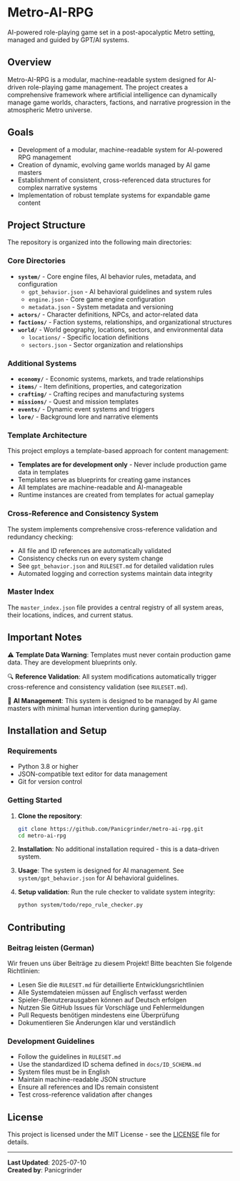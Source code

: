 # Metro-AI-RPG

AI-powered role-playing game set in a post-apocalyptic Metro setting, managed and guided by GPT/AI systems.

## Overview

Metro-AI-RPG is a modular, machine-readable system designed for AI-driven role-playing game management. The project creates a comprehensive framework where artificial intelligence can dynamically manage game worlds, characters, factions, and narrative progression in the atmospheric Metro universe.

## Goals

- Development of a modular, machine-readable system for AI-powered RPG management
- Creation of dynamic, evolving game worlds managed by AI game masters
- Establishment of consistent, cross-referenced data structures for complex narrative systems
- Implementation of robust template systems for expandable game content

## Project Structure

The repository is organized into the following main directories:

### Core Directories

- **`system/`** - Core engine files, AI behavior rules, metadata, and configuration
  - `gpt_behavior.json` - AI behavioral guidelines and system rules
  - `engine.json` - Core game engine configuration
  - `metadata.json` - System metadata and versioning
- **`actors/`** - Character definitions, NPCs, and actor-related data
- **`factions/`** - Faction systems, relationships, and organizational structures  
- **`world/`** - World geography, locations, sectors, and environmental data
  - `locations/` - Specific location definitions
  - `sectors.json` - Sector organization and relationships

### Additional Systems

- **`economy/`** - Economic systems, markets, and trade relationships
- **`items/`** - Item definitions, properties, and categorization
- **`crafting/`** - Crafting recipes and manufacturing systems
- **`missions/`** - Quest and mission templates
- **`events/`** - Dynamic event systems and triggers
- **`lore/`** - Background lore and narrative elements

### Template Architecture

This project employs a template-based approach for content management:

- **Templates are for development only** - Never include production game data in templates
- Templates serve as blueprints for creating game instances
- All templates are machine-readable and AI-manageable
- Runtime instances are created from templates for actual gameplay

### Cross-Reference and Consistency System

The system implements comprehensive cross-reference validation and redundancy checking:

- All file and ID references are automatically validated
- Consistency checks run on every system change
- See `gpt_behavior.json` and `RULESET.md` for detailed validation rules
- Automated logging and correction systems maintain data integrity

### Master Index

The `master_index.json` file provides a central registry of all system areas, their locations, indices, and current status.

## Important Notes

⚠️ **Template Data Warning**: Templates must never contain production game data. They are development blueprints only.

🔍 **Reference Validation**: All system modifications automatically trigger cross-reference and consistency validation (see `RULESET.md`).

🤖 **AI Management**: This system is designed to be managed by AI game masters with minimal human intervention during gameplay.

## Installation and Setup

### Requirements

- Python 3.8 or higher
- JSON-compatible text editor for data management
- Git for version control

### Getting Started

1. **Clone the repository**:
   ```bash
   git clone https://github.com/Panicgrinder/metro-ai-rpg.git
   cd metro-ai-rpg
   ```

2. **Installation**: No additional installation required - this is a data-driven system.

3. **Usage**: The system is designed for AI management. See `system/gpt_behavior.json` for AI behavioral guidelines.

4. **Setup validation**: Run the rule checker to validate system integrity:
   ```bash
   python system/todo/repo_rule_checker.py
   ```

## Contributing

### Beitrag leisten (German)

Wir freuen uns über Beiträge zu diesem Projekt! Bitte beachten Sie folgende Richtlinien:

- Lesen Sie die `RULESET.md` für detaillierte Entwicklungsrichtlinien
- Alle Systemdateien müssen auf Englisch verfasst werden
- Spieler-/Benutzerausgaben können auf Deutsch erfolgen
- Nutzen Sie GitHub Issues für Vorschläge und Fehlermeldungen
- Pull Requests benötigen mindestens eine Überprüfung
- Dokumentieren Sie Änderungen klar und verständlich

### Development Guidelines

- Follow the guidelines in `RULESET.md`
- Use the standardized ID schema defined in `docs/ID_SCHEMA.md`
- System files must be in English
- Maintain machine-readable JSON structure
- Ensure all references and IDs remain consistent
- Test cross-reference validation after changes

## License

This project is licensed under the MIT License - see the [LICENSE](LICENSE) file for details.

---

**Last Updated**: 2025-07-10  
**Created by**: Panicgrinder